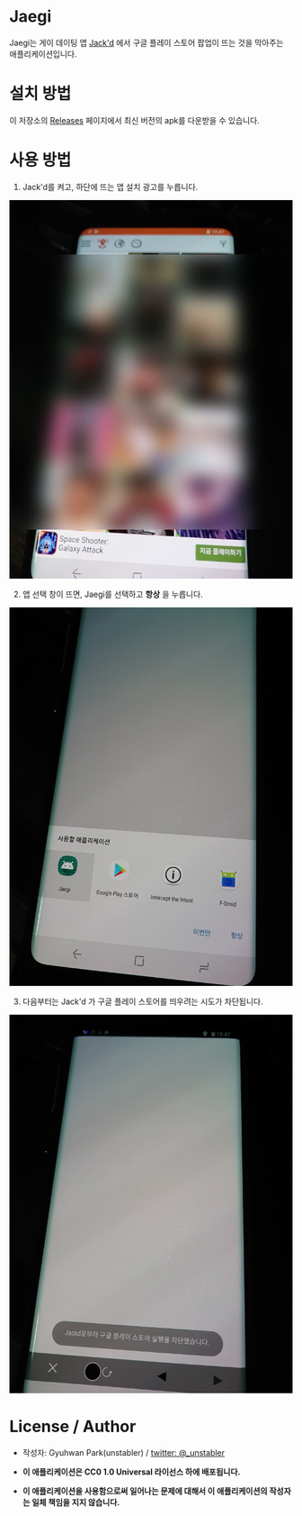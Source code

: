 # Jaegi

Jaegi는 게이 데이팅 앱 [Jack'd](http://jackd.mobi) 에서 구글 플레이 스토어 팝업이 뜨는 것을 막아주는 애플리케이션입니다.

# 설치 방법

이 저장소의 [Releases](https://github.com/unstabler/Jaegi/releases) 페이지에서 최신 버전의 apk를 다운받을 수 있습니다.

# 사용 방법 

1. Jack'd를 켜고, 하단에 뜨는 앱 설치 광고를 누릅니다.

![USAGE 1](_static/1.jpg)

2. 앱 선택 창이 뜨면, Jaegi를 선택하고 **항상** 을 누릅니다.

![USAGE 2](_static/2.jpg)

3. 다음부터는 Jack'd 가 구글 플레이 스토어를 띄우려는 시도가 차단됩니다.

![USAGE 3](_static/3.jpg)

# License / Author

- 작성자: Gyuhwan Park(unstabler) / [twitter: @_unstabler](https://twitter.com/_unstabler)

- **이 애플리케이션은 CC0 1.0 Universal 라이선스 하에 배포됩니다.**

- **이 애플리케이션을 사용함으로써 일어나는 문제에 대해서 이 애플리케이션의 작성자는 일체 책임을 지지 않습니다.**



